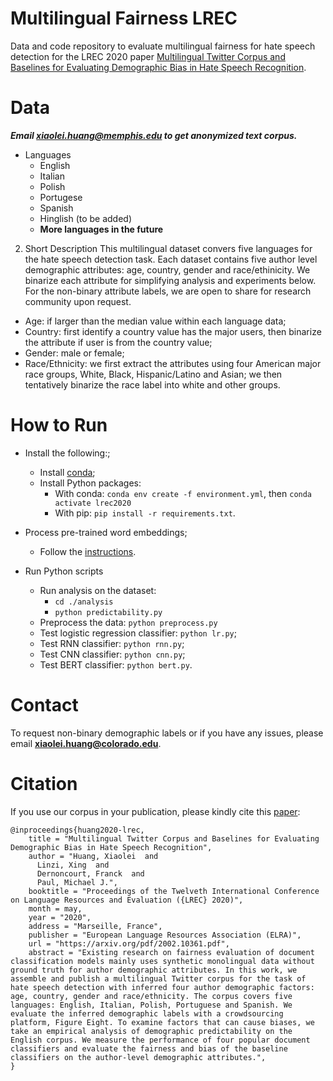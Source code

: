 # Multilingual Fairness LREC
Data and code repository to evaluate multilingual fairness for hate speech detection for the LREC 2020 paper [Multilingual Twitter Corpus and Baselines for Evaluating Demographic Bias in Hate Speech Recognition](https://arxiv.org/pdf/2002.10361.pdf).


# Data
***Email xiaolei.huang@memphis.edu to get anonymized text corpus.***

* Languages
    * English
    * Italian
    * Polish
    * Portugese
    * Spanish
    * Hinglish (to be added)
    * **More languages in the future**

2. Short Description
This multilingual dataset convers five languages for the hate speech detection task.
Each dataset contains five author level demographic attributes: age, country, gender and race/ethinicity.
We binarize each attribute for simplifying analysis and experiments below.
For the non-binary attribute labels, we are open to share for research community upon request.

* Age: if larger than the median value within each language data;
* Country: first identify a country value has the major users, then binarize the attribute if user is from the country value;
* Gender: male or female;
* Race/Ethnicity: we first extract the attributes using four American major race groups, White, Black, Hispanic/Latino and Asian; we then tentatively binarize the race label into white and other groups.




# How to Run
* Install the following:;
  * Install [conda](https://www.anaconda.com/distribution/);
  * Install Python packages:
    * With conda: `conda env create -f environment.yml`, then `conda activate lrec2020`
    * With pip: `pip install -r requirements.txt`.

* Process pre-trained word embeddings;
  * Follow the [instructions](https://github.com/xiaoleihuang/Multilingual_Fairness_LREC/blob/master/resources/readme.md).

* Run Python scripts
  * Run analysis on the dataset:
    * `cd ./analysis`
    * `python predictability.py`
  * Preprocess the data: `python preprocess.py`
  * Test logistic regression classifier: `python lr.py`;
  * Test RNN classifier: `python rnn.py`;
  * Test CNN classifier: `python cnn.py`;
  * Test BERT classifier: `python bert.py`.


# Contact
To request non-binary demographic labels or if you have any issues,
please email **xiaolei.huang@colorado.edu**.


# Citation
If you use our corpus in your publication, please kindly cite this [paper](https://arxiv.org/pdf/2002.10361.pdf):

```
@inproceedings{huang2020-lrec,
    title = "Multilingual Twitter Corpus and Baselines for Evaluating Demographic Bias in Hate Speech Recognition",
    author = "Huang, Xiaolei  and
      Linzi, Xing  and
      Dernoncourt, Franck  and
      Paul, Michael J.",
    booktitle = "Proceedings of the Twelveth International Conference on Language Resources and Evaluation ({LREC} 2020)",
    month = may,
    year = "2020",
    address = "Marseille, France",
    publisher = "European Language Resources Association (ELRA)",
    url = "https://arxiv.org/pdf/2002.10361.pdf",
    abstract = "Existing research on fairness evaluation of document classification models mainly uses synthetic monolingual data without ground truth for author demographic attributes. In this work, we assemble and publish a multilingual Twitter corpus for the task of hate speech detection with inferred four author demographic factors: age, country, gender and race/ethnicity. The corpus covers five languages: English, Italian, Polish, Portuguese and Spanish. We evaluate the inferred demographic labels with a crowdsourcing platform, Figure Eight. To examine factors that can cause biases, we take an empirical analysis of demographic predictability on the English corpus. We measure the performance of four popular document classifiers and evaluate the fairness and bias of the baseline classifiers on the author-level demographic attributes.",
}
```
